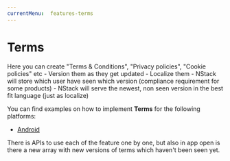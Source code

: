 ```yaml
---
currentMenu:  features-terms
---
```


# Terms

Here you can create "Terms & Conditions", "Privacy policies", "Cookie policies" etc
    - Version them as they get updated
    - Localize them
    - NStack will store which user have seen which version (compliance requirement for some products)
    - NStack will serve the newest, non seen version in the best fit language (just as localize)

You can find examples on how to implement **Terms** for the following platforms:

- [Android](../../docs/guides/Android/android-terms.html)

There is APIs to use each of the feature one by one, but also in app open is there a new array with new versions of terms which haven't been seen yet.